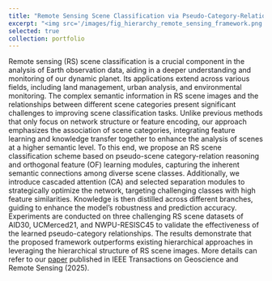 ```yaml
---
title: "Remote Sensing Scene Classification via Pseudo-Category-Relation and Orthogonal Feature Learning"
excerpt: "<img src='/images/fig_hierarchy_remote_sensing_framework.png'><br/>Illustration of the proposed pseudo-category relation and OF learning for RS scene classification. The learned semantic information regarding to the scene categories is then further distilled and transformed into soft label and CA to guide the branch-networks to learn robust and reliable results. The manually labeled hierarchical labels can also be incorporated into the proposed RS scene classification scheme."
selected: true
collection: portfolio
---
```

Remote sensing (RS) scene classification is a crucial component in the analysis of Earth observation data, aiding in a deeper understanding and monitoring of our dynamic planet. Its applications extend across various fields, including land management, urban analysis, and environmental monitoring. The complex semantic information in RS scene images and the relationships between different scene categories present significant challenges to improving scene classification tasks. Unlike previous methods that only focus on network structure or feature encoding, our approach emphasizes the association of scene categories, integrating feature learning and knowledge transfer together to enhance the analysis of scenes at a higher semantic level. To this end, we propose an RS scene classification scheme based on pseudo-scene category-relation reasoning and orthogonal feature (OF) learning modules, capturing the inherent semantic connections among diverse scene classes. Additionally, we introduce cascaded attention (CA) and selected separation modules to strategically optimize the network, targeting challenging classes with high feature similarities. Knowledge is then distilled across different branches, guiding to enhance the model’s robustness and prediction accuracy. Experiments are conducted on three challenging RS scene datasets of AID30, UCMerced21, and NWPU-RESISC45 to validate the effectiveness of the learned pseudo-category relationships. The
results demonstrate that the proposed framework outperforms existing hierarchical approaches in leveraging the hierarchical structure of RS scene images. More details can refer to our [paper](https://ieeexplore.ieee.org/document/10847778) published in IEEE Transactions on Geoscience and Remote Sensing (2025).
